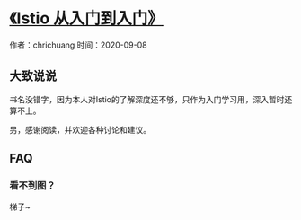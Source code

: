 

# [《Istio 从入门到入门》](SUMMARY.md "《Istio 从入门到入门》")

作者：chrichuang  时间：2020-09-08


## 大致说说

书名没错字，因为本人对Istio的了解深度还不够，只作为入门学习用，深入暂时还算不上。

另，感谢阅读，并欢迎各种讨论和建议。


## FAQ

### 看不到图？
梯子~
